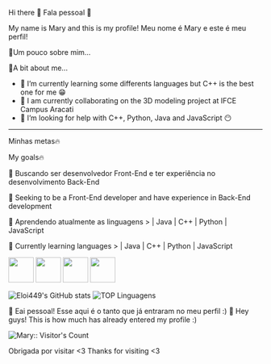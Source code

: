 Hi there 👋
Fala pessoal 👋

My name is Mary and this is my profile!
Meu nome é Mary e este é meu perfil!

💫Um pouco sobre mim...

💫A bit about me...

- 🌱 I’m currently learning some differents languages but C++ is the best one for me 😁
- 👯 I am currently collaborating on the 3D modeling project at IFCE Campus Aracati
- 🤔 I’m looking for help with C++, Python, Java and JavaScript 😶
-------------------------------------------------------------------------------------------------------------------------------
Minhas metas🔥

My goals🔥

💼 Buscando ser desenvolvedor Front-End e ter experiência no desenvolvimento Back-End 

💼 Seeking to be a Front-End developer and have experience in Back-End development

📕 Aprendendo atualmente as linguagens > | Java | C++ | Python | JavaScript

📕 Currently learning languages > | Java | C++ | Python | JavaScript

<div>
<img src="https://cdn.jsdelivr.net/gh/devicons/devicon/icons/java/java-plain.svg" width = "50px"/>
<img src="https://cdn.jsdelivr.net/gh/devicons/devicon/icons/python/python-original.svg"  width = "50px" />
<img src="https://cdn.jsdelivr.net/gh/devicons/devicon/icons/cplusplus/cplusplus-original.svg"  width = "50px" />
<img src="https://cdn.jsdelivr.net/gh/devicons/devicon/icons/javascript/javascript-original.svg"  width = "50px" />

</div>

![Eloi449's GitHub stats](https://github-readme-stats.vercel.app/api?username=Eloi449&show_icons=true&theme=tokyonight)
![TOP Linguagens](https://github-readme-stats.vercel.app/api/top-langs/?username=Eloi449&layout=compact&theme=dracula)

👋 Eai pessoal! Esse aqui é o tanto que já entraram no meu perfil :)
👋 Hey guys! This is how much has already entered my profile :)

<img src="https://profile-counter.glitch.me/{Eloi449}/count.svg" alt="Mary:: Visitor's Count" />

Obrigada por visitar <3
Thanks for visiting <3
